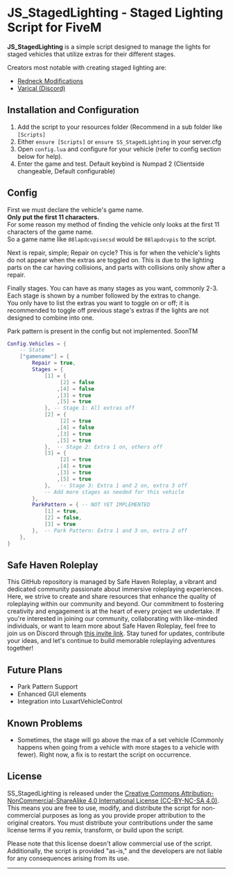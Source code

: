# JS_StagedLighting - Staged Lighting Script for FiveM

**JS_StagedLighting** is a simple script designed to manage the lights for staged vehicles that utilize extras for their different stages.

Creators most notable with creating staged lighting are:
- [Redneck Modifications](https://www.redneckmods.com/)
- [Varical (Discord)](https://discord.gg/hxrwfjNXQx)

## Installation and Configuration
1. Add the script to your resources folder (Recommend in a sub folder like `[Scripts]`
2. Either `ensure [Scripts]` or `ensure SS_StagedLighting` in your server.cfg
3. Open `config.lua` and configure for your vehicle (refer to config section below for help).
4. Enter the game and test.  Default keybind is Numpad 2 (Clientside changeable, Default configurable)

## Config
First we must declare the vehicle's game name.  
**Only put the first 11 characters.**  
For some reason my method of finding the vehicle only looks at the first 11 characters of the game name.  
So a game name like `08lapdcvpisecsd` would be `08lapdcvpis` to the script.

Next is repair, simple; Repair on cycle?  This is for when the vehicle's lights do not appear when the extras are toggled on.  This is due to the lighting parts on the car having collisions, and parts with collisions only show after a repair.

Finally stages.  You can have as many stages as you want, commonly 2-3.  Each stage is shown by a number followed by the extras to change.  
You only have to list the extras you want to toggle on or off; it is recommended to toggle off previous stage's extras if the lights are not designed to combine into one. 

Park pattern is present in the config but not implemented.  SoonTM
```lua
Config.Vehicles = {
	-- State
    ["gamename"] = {
		Repair = true,
        Stages = {
            [1] = {
                 [2] = false
                ,[4] = false
                ,[3] = true
                ,[5] = true
            }, -- Stage 1: All extras off
            [2] = {
                 [2] = true
                ,[4] = false
                ,[3] = true
                ,[5] = true
            },  -- Stage 2: Extra 1 on, others off
            [3] = {
                 [2] = true
                ,[4] = true
                ,[3] = true
                ,[5] = true
            },   -- Stage 3: Extra 1 and 2 on, extra 3 off
            -- Add more stages as needed for this vehicle
        },
        ParkPattern = { -- NOT YET IMPLEMENTED
            [1] = true,
            [2] = false,
            [3] = true
        },  -- Park Pattern: Extra 1 and 3 on, extra 2 off
    },
}
```
## Safe Haven Roleplay
This GitHub repository is managed by Safe Haven Roleplay, a vibrant and dedicated community passionate about immersive roleplaying experiences. Here, we strive to create and share resources that enhance the quality of roleplaying within our community and beyond. Our commitment to fostering creativity and engagement is at the heart of every project we undertake. If you're interested in joining our community, collaborating with like-minded individuals, or want to learn more about Safe Haven Roleplay, feel free to join us on Discord through [this invite link](https://discord.gg/NcWaH4EEVf). Stay tuned for updates, contribute your ideas, and let's continue to build memorable roleplaying adventures together!

## Future Plans
- Park Pattern Support
- Enhanced GUI elements
- Integration into LuxartVehicleControl
  
## Known Problems
- Sometimes, the stage will go above the max of a set vehicle (Commonly happens when going from a vehicle with more stages to a vehicle with fewer). Right now, a fix is to restart the script on occurrence.
## License

SS_StagedLighting is released under the [Creative Commons Attribution-NonCommercial-ShareAlike 4.0 International License (CC-BY-NC-SA 4.0)](https://creativecommons.org/licenses/by-nc-sa/4.0/). This means you are free to use, modify, and distribute the script for non-commercial purposes as long as you provide proper attribution to the original creators. You must distribute your contributions under the same license terms if you remix, transform, or build upon the script. 

Please note that this license doesn't allow commercial use of the script. Additionally, the script is provided "as-is," and the developers are not liable for any consequences arising from its use.

---
